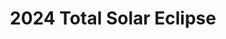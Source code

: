 ---
title: 2024 Total Solar Eclipse
buttonTitle: 2024 Total Solar Eclipse
summary: Follow me on my journey of preparation for the April 8, 2024 total solar eclipse!
resources:
- name: thumb
  src: 2024-tse-thumb.svg
  params:
    alt: Black disk of the moon surrounded by the sun's corona.
draft: false
---